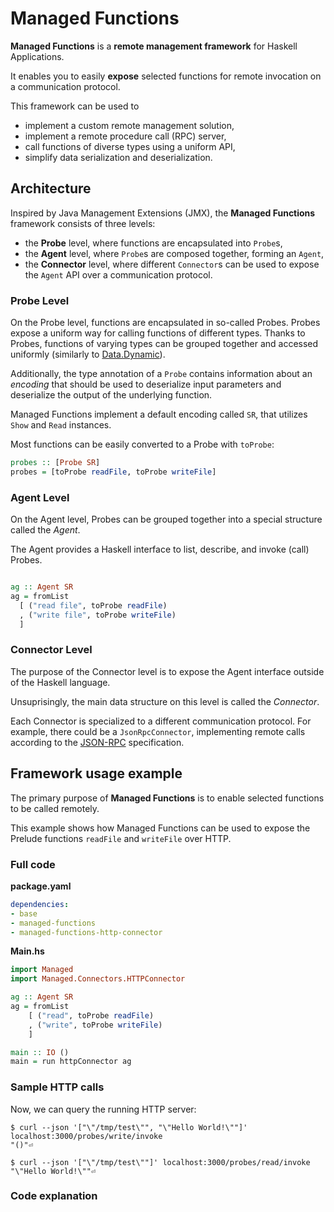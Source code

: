 # Managed Functions

__Managed Functions__ is a __remote management framework__ for Haskell Applications.

It enables you to easily __expose__ selected functions for remote invocation on a communication protocol.

This framework can be used to 
 - implement a custom remote management solution,
 - implement a remote procedure call (RPC) server,
 - call functions of diverse types using a uniform API,
 - simplify data serialization and deserialization.

## Architecture

Inspired by Java Management Extensions (JMX), the __Managed Functions__ framework consists of three levels:

- the __Probe__ level, where functions are encapsulated into `Probe`s,
- the __Agent__ level, where `Probe`s are composed together, forming an `Agent`,
- the __Connector__ level, where different `Connector`s can be used to expose the `Agent` API over a communication protocol.

### Probe Level

On the Probe level, functions are encapsulated in so-called Probes.
Probes expose a uniform way for calling functions of different types.
Thanks to Probes, functions of varying types can be grouped together and accessed uniformly (similarly to [Data.Dynamic](https://hackage.haskell.org/package/base/docs/Data-Dynamic.html)).

Additionally, the type annotation of a `Probe` contains information about an _encoding_ 
that should be used to deserialize input parameters and deserialize 
the output of the underlying function. 

Managed Functions implement a default encoding called `SR`, that utilizes `Show` and `Read` instances. 

Most functions can be easily converted to a Probe with `toProbe`:

```haskell
probes :: [Probe SR]
probes = [toProbe readFile, toProbe writeFile]
```

### Agent Level

On the Agent level, Probes can be grouped together into a special structure called the _Agent_.

The Agent provides a Haskell interface to list, describe, and invoke (call) Probes.

```haskell

ag :: Agent SR 
ag = fromList 
  [ ("read file", toProbe readFile)
  , ("write file", toProbe writeFile)
  ]
```



### Connector Level

The purpose of the Connector level is to expose the Agent interface
outside of the Haskell language.

Unsuprisingly, the main data structure on this level is called the _Connector_.

Each Connector is specialized to a different communication protocol.
For example, there could be a `JsonRpcConnector`, 
implementing remote calls according to the [JSON-RPC](https://www.jsonrpc.org/) specification.

## Framework usage example

The primary purpose of __Managed Functions__ is to enable selected functions to be called remotely.

This example shows how Managed Functions can be used 
to expose the Prelude functions `readFile` and `writeFile` over HTTP.

### Full code

__package.yaml__
```yaml
dependencies:
- base 
- managed-functions
- managed-functions-http-connector
```

__Main.hs__
```haskell
import Managed
import Managed.Connectors.HTTPConnector

ag :: Agent SR
ag = fromList  
    [ ("read", toProbe readFile)
    , ("write", toProbe writeFile)
    ]

main :: IO ()
main = run httpConnector ag
```

### Sample HTTP calls

Now, we can query the running HTTP server:

```shell
$ curl --json '["\"/tmp/test\"", "\"Hello World!\""]' localhost:3000/probes/write/invoke
"()"⏎

$ curl --json '["\"/tmp/test\""]' localhost:3000/probes/read/invoke
"\"Hello World!\""⏎
```

### Code explanation

